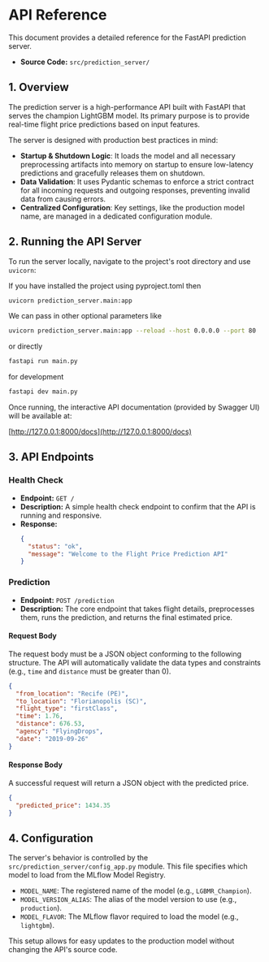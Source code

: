 # API Reference

This document provides a detailed reference for the FastAPI prediction server.

-   **Source Code:** `src/prediction_server/`

## 1. Overview

The prediction server is a high-performance API built with FastAPI that serves the champion LightGBM model. Its primary purpose is to provide real-time flight price predictions based on input features.

The server is designed with production best practices in mind:
-   **Startup & Shutdown Logic**: It loads the model and all necessary preprocessing artifacts into memory on startup to ensure low-latency predictions and gracefully releases them on shutdown.
-   **Data Validation**: It uses Pydantic schemas to enforce a strict contract for all incoming requests and outgoing responses, preventing invalid data from causing errors.
-   **Centralized Configuration**: Key settings, like the production model name, are managed in a dedicated configuration module.

## 2. Running the API Server

To run the server locally, navigate to the project's root directory and use `uvicorn`:

If you have installed the project using pyproject.toml then

```bash
uvicorn prediction_server.main:app 
```

We can pass in other optional parameters like
```bash
uvicorn prediction_server.main:app --reload --host 0.0.0.0 --port 80
```

or directly 
```bash
fastapi run main.py
```

for development
```bash
fastapi dev main.py
```


Once running, the interactive API documentation (provided by Swagger UI) will be available at:

[http://127.0.0.1:8000/docs](http://127.0.0.1:8000/docs)

## 3. API Endpoints

### Health Check

-   **Endpoint:** `GET /`
-   **Description:** A simple health check endpoint to confirm that the API is running and responsive.
-   **Response:**
    ```json
    {
      "status": "ok",
      "message": "Welcome to the Flight Price Prediction API"
    }
    ```

### Prediction

-   **Endpoint:** `POST /prediction`
-   **Description:** The core endpoint that takes flight details, preprocesses them, runs the prediction, and returns the final estimated price.

#### Request Body

The request body must be a JSON object conforming to the following structure. The API will automatically validate the data types and constraints (e.g., `time` and `distance` must be greater than 0).

```json
{
  "from_location": "Recife (PE)",
  "to_location": "Florianopolis (SC)",
  "flight_type": "firstClass",
  "time": 1.76,
  "distance": 676.53,
  "agency": "FlyingDrops",
  "date": "2019-09-26"
}
```

#### Response Body

A successful request will return a JSON object with the predicted price.

```json
{
  "predicted_price": 1434.35
}
```

## 4. Configuration

The server's behavior is controlled by the `src/prediction_server/config_app.py` module. This file specifies which model to load from the MLflow Model Registry.

-   `MODEL_NAME`: The registered name of the model (e.g., `LGBMR_Champion`).
-   `MODEL_VERSION_ALIAS`: The alias of the model version to use (e.g., `production`).
-   `MODEL_FLAVOR`: The MLflow flavor required to load the model (e.g., `lightgbm`).

This setup allows for easy updates to the production model without changing the API's source code.
